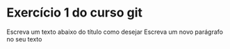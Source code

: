 # Exercício 1 do curso git
Escreva um texto abaixo do título como desejar
Escreva um novo parágrafo no seu texto
